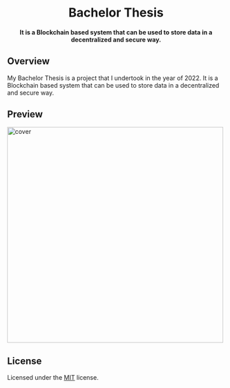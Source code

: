 <h1 align="center">Bachelor Thesis</h1>

<h4 align="center">
	It is a Blockchain based system that can be used to store data in a decentralized and secure way.
</h4>


## Overview

My Bachelor Thesis is a project that I undertook in the year of 2022.
It is a Blockchain based system that can be used to store data in a decentralized and secure way.


## Preview

<img src="/preview-01.png" width="500px" alt="cover" />


## License

Licensed under the [MIT](LICENSE) license.
